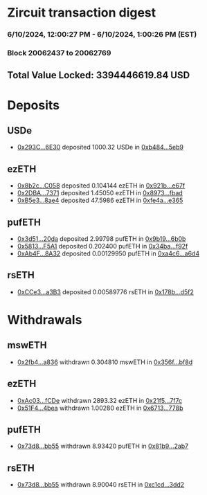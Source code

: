 # Zircuit transaction digest
### 6/10/2024, 12:00:27 PM - 6/10/2024, 1:00:26 PM (EST)
### Block 20062437 to 20062769

## Total Value Locked: 3394446619.84 USD

# Deposits
## USDe
- [0x293C...6E30](https://etherscan.io/address/0x293C6937D8D82e05B01335F7B33FBA0c8e256E30) deposited 1000.32 USDe in [0xb484...5eb9](https://etherscan.io/tx/0x293C6937D8D82e05B01335F7B33FBA0c8e256E30)
## ezETH
- [0x8b2c...C058](https://etherscan.io/address/0x8b2c293C6DA61f9eFcAEfC47EAF6c3975Bf1C058) deposited 0.104144 ezETH in [0x921b...e67f](https://etherscan.io/tx/0x8b2c293C6DA61f9eFcAEfC47EAF6c3975Bf1C058)
- [0x2DBA...7371](https://etherscan.io/address/0x2DBA919E4C9EF91a4B142c430C37AE770D227371) deposited 1.45050 ezETH in [0x8973...fbad](https://etherscan.io/tx/0x2DBA919E4C9EF91a4B142c430C37AE770D227371)
- [0xB5e3...8ae4](https://etherscan.io/address/0xB5e3dce24Fd8C749297AcfDdF57525b00D9f8ae4) deposited 47.5986 ezETH in [0xfe4a...e365](https://etherscan.io/tx/0xB5e3dce24Fd8C749297AcfDdF57525b00D9f8ae4)
## pufETH
- [0x3d51...20da](https://etherscan.io/address/0x3d51CbfEaea061278D2b20b5dA046869F29A20da) deposited 2.99798 pufETH in [0x9b19...6b0b](https://etherscan.io/tx/0x3d51CbfEaea061278D2b20b5dA046869F29A20da)
- [0x5813...F5A1](https://etherscan.io/address/0x5813A6c1Bcc9B1d5F41C5d0dB5fA4614F298F5A1) deposited 0.202400 pufETH in [0x34ba...f92f](https://etherscan.io/tx/0x5813A6c1Bcc9B1d5F41C5d0dB5fA4614F298F5A1)
- [0xAb4F...8A32](https://etherscan.io/address/0xAb4Fd86C805d2034Ae15fc9f79F151d7CF188A32) deposited 0.00129950 pufETH in [0xa4c6...a6d4](https://etherscan.io/tx/0xAb4Fd86C805d2034Ae15fc9f79F151d7CF188A32)
## rsETH
- [0xCCe3...a3B3](https://etherscan.io/address/0xCCe3AdA5314481DB76709Fa69A67166e9434a3B3) deposited 0.00589776 rsETH in [0x178b...d5f2](https://etherscan.io/tx/0xCCe3AdA5314481DB76709Fa69A67166e9434a3B3)
# Withdrawals
## mswETH
- [0x2fb4...a836](https://etherscan.io/address/0x2fb4C394A43eF915C0500BBB3D225AF92732a836) withdrawn 0.304810 mswETH in [0x356f...bf8d](https://etherscan.io/tx/0x2fb4C394A43eF915C0500BBB3D225AF92732a836)
## ezETH
- [0xAc03...fCDe](https://etherscan.io/address/0xAc037299FDcb4c5ACA693044dc33966493F1fCDe) withdrawn 2893.32 ezETH in [0x21f5...7f7c](https://etherscan.io/tx/0xAc037299FDcb4c5ACA693044dc33966493F1fCDe)
- [0x51F4...4bea](https://etherscan.io/address/0x51F49532499132D216b037664e2898A533254bea) withdrawn 1.00280 ezETH in [0x6713...778b](https://etherscan.io/tx/0x51F49532499132D216b037664e2898A533254bea)
## pufETH
- [0x73d8...bb55](https://etherscan.io/address/0x73d8C49029DD76117bbc537b081c4C8D38BDbb55) withdrawn 8.93420 pufETH in [0x81b9...2ab7](https://etherscan.io/tx/0x73d8C49029DD76117bbc537b081c4C8D38BDbb55)
## rsETH
- [0x73d8...bb55](https://etherscan.io/address/0x73d8C49029DD76117bbc537b081c4C8D38BDbb55) withdrawn 8.90040 rsETH in [0xc1cd...3dd2](https://etherscan.io/tx/0x73d8C49029DD76117bbc537b081c4C8D38BDbb55)

